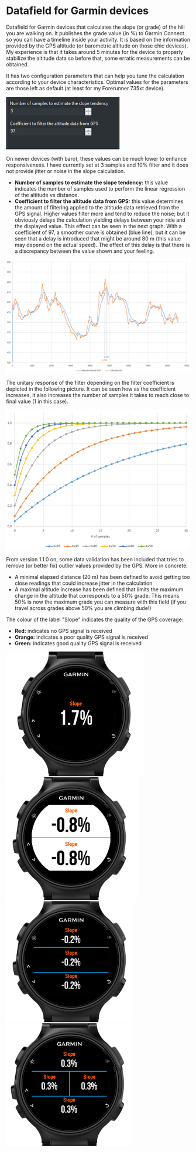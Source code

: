# Datafield for Garmin devices
Datafield for Garmin devices that calculates the slope (or grade) of the hill you are walking on. It publishes the grade value (in %) to Garmin Connect so you can have a timeline inside your activity. It is based on the information provided by the GPS altitude (or barometric altitude on those chic devices).
My experience is that it takes around 5 minutes for the device to properly stabilize the altitude data so before that, some erratic measurements can be obtained.

It has two configuration parameters that can help you tune the calculation according to your device characteristics.
Optimal values for the parameters are those left as default (at least for my Forerunner 735xt device).

![alt text](https://github.com/mizamae/GarminSlopeDatafield/blob/master/manual/parameters.png)

On newer devices (with baro), these values can be much lower to enhance responsiveness. I have currently set at 3 samples and 10% filter and it does not provide jitter or noise in the slope calculation.

- <b>Number of samples to estimate the slope tendency:</b> this value indicates the number of samples used to perform the linear regression of the altitude vs distance.
- <b>Coefficient to filter the altitude data from GPS:</b> this value determines the amount of filtering applied to the altitude data retrieved from the GPS signal. Higher values filter more and tend to reduce the noise; but it obviously delays the calculation yielding delays between your ride and the displayed value. This effect can be seen in the next graph. With a coefficient of 97, a smoother curve is obtained (blue line), but it can be seen that a delay is introduced that might be around 80 m (this value may depend on the actual speed). The effect of this delay is that there is a discrepancy between the value shown and your feeling.

![alt text](https://github.com/mizamae/GarminSlopeDatafield/blob/master/manual/filter_effect.png)

The unitary response of the filter depending on the filter coefficient is depicted in the following picture. It can be seen how as the coefficient increases, it also increases the number of samples it takes to reach close to final value (1 in this case).

![alt text](https://github.com/mizamae/GarminSlopeDatafield/blob/master/manual/filter_effect2.png)

From version 1.1.0 on, some data validation has been included that tries to remove (or better fix) outlier values provided by the GPS. More in concrete:
- A minimal elapsed distance (20 m) has been defined to avoid getting too close readings that could increase jitter in the calculation
- A maximal altitude increase has been defined that limits the maximum change in the altitude that corresponds to a 50% grade. This means 50% is now the maximum grade you can measure with this field (if you travel across grades above 50% you are climbing dude!)

The colour of the label "Slope" indicates the quality of the GPS coverage:

- <b>Red:</b> indicates no GPS signal is received
- <b>Orange:</b> indicates a poor quality GPS signal is received
- <b>Green:</b> indicates good quality GPS signal is received

![alt text](https://github.com/mizamae/GarminSlopeDatafield/blob/master/manual/pic1.png)
![alt text](https://github.com/mizamae/GarminSlopeDatafield/blob/master/manual/pic2.png)
![alt text](https://github.com/mizamae/GarminSlopeDatafield/blob/master/manual/pic3.png)
![alt text](https://github.com/mizamae/GarminSlopeDatafield/blob/master/manual/pic4.png)
